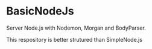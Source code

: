 # BasicNodeJs


Server Node.js with Nodemon, Morgan and BodyParser.

This respository is better strutured than SimpleNode.js
